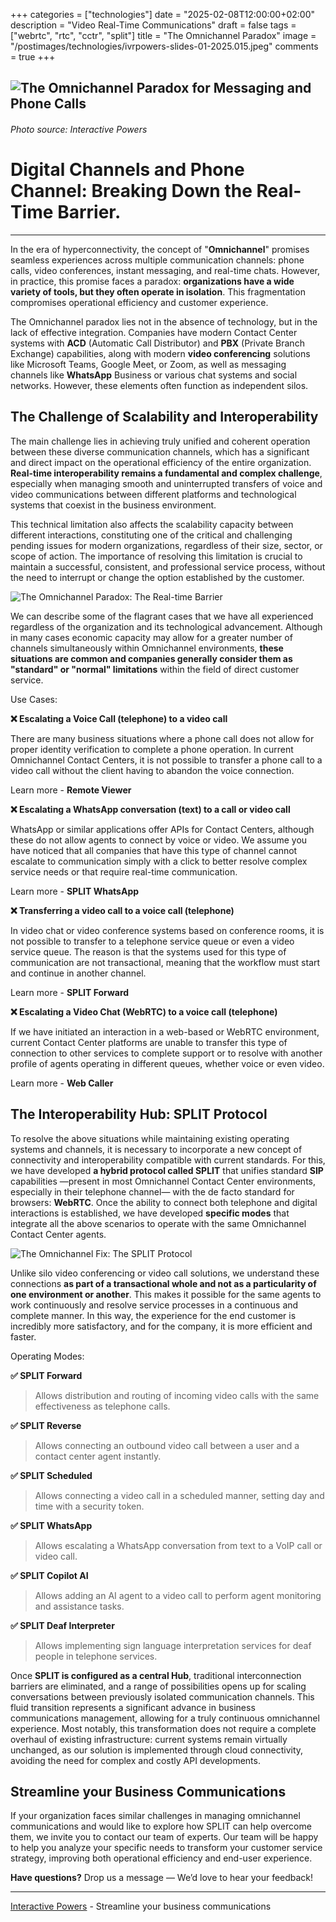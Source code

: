 +++
categories = ["technologies"]
date = "2025-02-08T12:00:00+02:00"
description = "Video Real-Time Communications"
draft = false
tags = ["webrtc", "rtc", "cctr", "split"]
title = "The Omnichannel Paradox"
image = "/postimages/technologies/ivrpowers-slides-01-2025.015.jpeg"
comments = true
+++

![The Omnichannel Paradox for Messaging and Phone Calls](/postimages/technologies/ivrpowers-slides-01-2025.015.jpeg)
-------
###### Photo source: Interactive Powers

# Digital Channels and Phone Channel: Breaking Down the Real-Time Barrier.
-------

In the era of hyperconnectivity, the concept of "**Omnichannel**" promises seamless experiences across multiple communication channels: phone calls, video conferences, instant messaging, and real-time chats. However, in practice, this promise faces a paradox: **organizations have a wide variety of tools, but they often operate in isolation**. This fragmentation compromises operational efficiency and customer experience.

The Omnichannel paradox lies not in the absence of technology, but in the lack of effective integration. Companies have modern Contact Center systems with **ACD** (Automatic Call Distributor) and **PBX** (Private Branch Exchange) capabilities, along with modern **video conferencing** solutions like Microsoft Teams, Google Meet, or Zoom, as well as messaging channels like **WhatsApp** Business or various chat systems and social networks. However, these elements often function as independent silos.

## The Challenge of Scalability and Interoperability

The main challenge lies in achieving truly unified and coherent operation between these diverse communication channels, which has a significant and direct impact on the operational efficiency of the entire organization. **Real-time interoperability remains a fundamental and complex challenge**, especially when managing smooth and uninterrupted transfers of voice and video communications between different platforms and technological systems that coexist in the business environment.

This technical limitation also affects the scalability capacity between different interactions, constituting one of the critical and challenging pending issues for modern organizations, regardless of their size, sector, or scope of action. The importance of resolving this limitation is crucial to maintain a successful, consistent, and professional service process, without the need to interrupt or change the option established by the customer.

![The Omnichannel Paradox: The Real-time Barrier](/postimages/technologies/ivrpowers-slides-01-2025.017.jpeg)

We can describe some of the flagrant cases that we have all experienced regardless of the organization and its technological advancement. Although in many cases economic capacity may allow for a greater number of channels simultaneously within Omnichannel environments, **these situations are common and companies generally consider them as "standard" or "normal" limitations** within the field of direct customer service.

Use Cases:

**❌ Escalating a Voice Call (telephone) to a video call**

There are many business situations where a phone call does not allow for proper identity verification to complete a phone operation. In current Omnichannel Contact Centers, it is not possible to transfer a phone call to a video call without the client having to abandon the voice connection.

Learn more - **Remote Viewer**

**❌ Escalating a WhatsApp conversation (text) to a call or video call**

WhatsApp or similar applications offer APIs for Contact Centers, although these do not allow agents to connect by voice or video. We assume you have noticed that all companies that have this type of channel cannot escalate to communication simply with a click to better resolve complex service needs or that require real-time communication.

Learn more - **SPLIT WhatsApp**

**❌ Transferring a video call to a voice call (telephone)**

In video chat or video conference systems based on conference rooms, it is not possible to transfer to a telephone service queue or even a video service queue. The reason is that the systems used for this type of communication are not transactional, meaning that the workflow must start and continue in another channel.

Learn more - **SPLIT Forward**

**❌ Escalating a Video Chat (WebRTC) to a voice call (telephone)**

If we have initiated an interaction in a web-based or WebRTC environment, current Contact Center platforms are unable to transfer this type of connection to other services to complete support or to resolve with another profile of agents operating in different queues, whether voice or even video.

Learn more - **Web Caller**

## The Interoperability Hub: SPLIT Protocol

To resolve the above situations while maintaining existing operating systems and channels, it is necessary to incorporate a new concept of connectivity and interoperability compatible with current standards. For this, we have developed **a hybrid protocol called SPLIT** that unifies standard **SIP** capabilities —present in most Omnichannel Contact Center environments, especially in their telephone channel— with the de facto standard for browsers: **WebRTC**. Once the ability to connect both telephone and digital interactions is established, we have developed **specific modes** that integrate all the above scenarios to operate with the same Omnichannel Contact Center agents.

![The Omnichannel Fix: The SPLIT Protocol](/postimages/technologies/ivrpowers-slides-01-2025.016.jpeg)

Unlike silo video conferencing or video call solutions, we understand these connections **as part of a transactional whole and not as a particularity of one environment or another**. This makes it possible for the same agents to work continuously and resolve service processes in a continuous and complete manner. In this way, the experience for the end customer is incredibly more satisfactory, and for the company, it is more efficient and faster.

Operating Modes:

**✅ SPLIT Forward**

> Allows distribution and routing of incoming video calls with the same effectiveness as telephone calls.

**✅ SPLIT Reverse**

> Allows connecting an outbound video call between a user and a contact center agent instantly.

**✅ SPLIT Scheduled**

> Allows connecting a video call in a scheduled manner, setting day and time with a security token.

**✅ SPLIT WhatsApp**

> Allows escalating a WhatsApp conversation from text to a VoIP call or video call.

**✅ SPLIT Copilot AI**

> Allows adding an AI agent to a video call to perform agent monitoring and assistance tasks.

**✅ SPLIT Deaf Interpreter**

> Allows implementing sign language interpretation services for deaf people in telephone services.

Once **SPLIT is configured as a central Hub**, traditional interconnection barriers are eliminated, and a range of possibilities opens up for scaling conversations between previously isolated communication channels. This fluid transition represents a significant advance in business communications management, allowing for a truly continuous omnichannel experience. Most notably, this transformation does not require a complete overhaul of existing infrastructure: current systems remain virtually unchanged, as our solution is implemented through cloud connectivity, avoiding the need for complex and costly API developments.

## Streamline your Business Communications

If your organization faces similar challenges in managing omnichannel communications and would like to explore how SPLIT can help overcome them, we invite you to contact our team of experts. Our team will be happy to help you analyze your specific needs to transform your customer service strategy, improving both operational efficiency and end-user experience.

**Have questions?** Drop us a message — We’d love to hear your feedback!

---
[Interactive Powers](http://www.ivrpowers.com/) - Streamline your business communications
